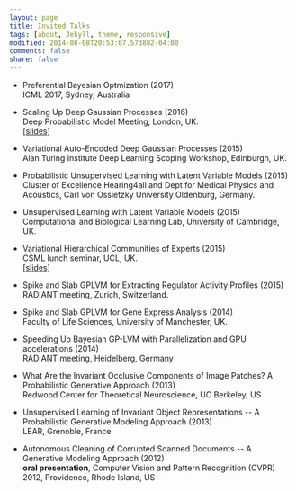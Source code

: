 ```yaml
---
layout: page
title: Invited Talks
tags: [about, Jekyll, theme, responsive]
modified: 2014-08-08T20:53:07.573882-04:00
comments: false
share: false
---
```

+   Preferential Bayesian Optmization (2017)  
    ICML 2017, Sydney, Australia

+   Scaling Up Deep Gaussian Processes (2016)  
    Deep Probabilistic Model Meeting, London, UK.  
    [[slides]](./slides/slides_London_2016.pdf)  

+   Variational Auto-Encoded Deep Gaussian Processes (2015)  
    Alan Turing Institute Deep Learning Scoping Workshop, Edinburgh, UK.  

+   Probabilistic Unsupervised Learning with Latent Variable Models (2015)  
    Cluster of Excellence Hearing4all and Dept for Medical Physics and Acoustics, Carl von Ossietzky University Oldenburg, Germany.  

+   Unsupervised Learning with Latent Variable Models (2015)  
    Computational and Biological Learning Lab, University of Cambridge, UK.  

+	Variational Hierarchical Communities of Experts (2015)  
	CSML lunch seminar, UCL, UK.  
	[[slides]](./pdfs/slides_UCL_2015.pdf)

+	Spike and Slab GPLVM for Extracting Regulator Activity Profiles (2015)  
	RADIANT meeting, Zurich, Switzerland.

+	Spike and Slab GPLVM for Gene Express Analysis (2014)  
	Faculty of Life Sciences, University of Manchester, UK.

+	Speeding Up Bayesian GP-LVM with Parallelization and GPU accelerations (2014)  
	RADIANT meeting, Heidelberg, Germany

+	What Are the Invariant Occlusive Components of Image Patches? A Probabilistic Generative Approach (2013)  
	Redwood Center for Theoretical Neuroscience, UC Berkeley, US

+	Unsupervised Learning of Invariant Object Representations -- A Probabilistic Generative Modeling Approach (2013)  
	LEAR, Grenoble, France

+	Autonomous Cleaning of Corrupted Scanned Documents -- A Generative Modeling Approach (2012)  
	**oral presentation**, Computer Vision and Pattern Recognition (CVPR) 2012, Providence, Rhode Island, US
